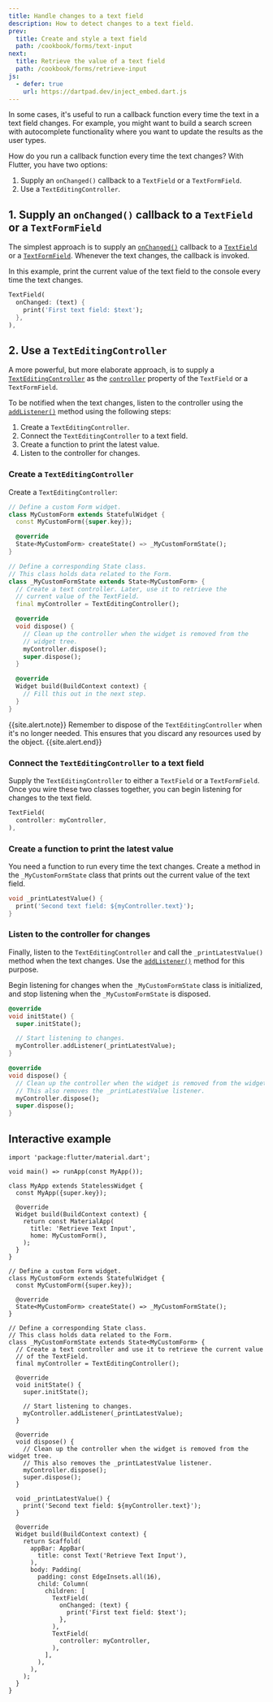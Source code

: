 ```yaml
---
title: Handle changes to a text field
description: How to detect changes to a text field.
prev:
  title: Create and style a text field
  path: /cookbook/forms/text-input
next:
  title: Retrieve the value of a text field
  path: /cookbook/forms/retrieve-input
js:
  - defer: true
    url: https://dartpad.dev/inject_embed.dart.js
---
```


<?code-excerpt path-base="cookbook/forms/text_field_changes/"?>

In some cases, it's useful to run a callback function every time the text
in a text field changes. For example, you might want to build a search
screen with autocomplete functionality where you want to update the
results as the user types.

How do you run a callback function every time the text changes?
With Flutter, you have two options:

  1. Supply an `onChanged()` callback to a `TextField` or a `TextFormField`.
  2. Use a `TextEditingController`.

## 1. Supply an `onChanged()` callback to a `TextField` or a `TextFormField`

The simplest approach is to supply an [`onChanged()`][] callback to a
[`TextField`][] or a [`TextFormField`][].
Whenever the text changes, the callback is invoked.

In this example, print the current value of the text field to the
console every time the text changes.

<?code-excerpt "lib/main.dart (TextField1)"?>
```dart
TextField(
  onChanged: (text) {
    print('First text field: $text');
  },
),
```

## 2. Use a `TextEditingController`

A more powerful, but more elaborate approach, is to supply a
[`TextEditingController`][] as the [`controller`][]
property of the `TextField` or a `TextFormField`.

To be notified when the text changes, listen to the controller
using the [`addListener()`][] method using the following steps:

  1. Create a `TextEditingController`.
  2. Connect the `TextEditingController` to a text field.
  3. Create a function to print the latest value.
  4. Listen to the controller for changes.

### Create a `TextEditingController`

Create a `TextEditingController`:

<?code-excerpt "lib/main_step1.dart (Step1)" remove="return Container();"?>
```dart
// Define a custom Form widget.
class MyCustomForm extends StatefulWidget {
  const MyCustomForm({super.key});

  @override
  State<MyCustomForm> createState() => _MyCustomFormState();
}

// Define a corresponding State class.
// This class holds data related to the Form.
class _MyCustomFormState extends State<MyCustomForm> {
  // Create a text controller. Later, use it to retrieve the
  // current value of the TextField.
  final myController = TextEditingController();

  @override
  void dispose() {
    // Clean up the controller when the widget is removed from the
    // widget tree.
    myController.dispose();
    super.dispose();
  }

  @override
  Widget build(BuildContext context) {
    // Fill this out in the next step.
  }
}
```

{{site.alert.note}}
  Remember to dispose of the `TextEditingController` when it's no
  longer needed. This ensures that you discard any resources used
  by the object.
{{site.alert.end}}

### Connect the `TextEditingController` to a text field

Supply the `TextEditingController` to either a `TextField`
or a `TextFormField`. Once you wire these two classes together,
you can begin listening for changes to the text field.

<?code-excerpt "lib/main.dart (TextField2)"?>
```dart
TextField(
  controller: myController,
),
```

### Create a function to print the latest value

You need a function to run every time the text changes.
Create a method in the `_MyCustomFormState` class that prints
out the current value of the text field.

<?code-excerpt "lib/main.dart (printLatestValue)"?>
```dart
void _printLatestValue() {
  print('Second text field: ${myController.text}');
}
```

### Listen to the controller for changes

Finally, listen to the `TextEditingController` and call the
`_printLatestValue()` method when the text changes. Use the
[`addListener()`][] method for this purpose.

Begin listening for changes when the
`_MyCustomFormState` class is initialized,
and stop listening when the `_MyCustomFormState` is disposed.

<?code-excerpt "lib/main.dart (initState)"?>
```dart
@override
void initState() {
  super.initState();

  // Start listening to changes.
  myController.addListener(_printLatestValue);
}
```

<?code-excerpt "lib/main.dart (dispose)"?>
```dart
@override
void dispose() {
  // Clean up the controller when the widget is removed from the widget tree.
  // This also removes the _printLatestValue listener.
  myController.dispose();
  super.dispose();
}
```

## Interactive example

<?code-excerpt "lib/main.dart"?>
```run-dartpad:theme-light:mode-flutter:run-true:width-100%:height-600px:split-60:ga_id-interactive_example
import 'package:flutter/material.dart';

void main() => runApp(const MyApp());

class MyApp extends StatelessWidget {
  const MyApp({super.key});

  @override
  Widget build(BuildContext context) {
    return const MaterialApp(
      title: 'Retrieve Text Input',
      home: MyCustomForm(),
    );
  }
}

// Define a custom Form widget.
class MyCustomForm extends StatefulWidget {
  const MyCustomForm({super.key});

  @override
  State<MyCustomForm> createState() => _MyCustomFormState();
}

// Define a corresponding State class.
// This class holds data related to the Form.
class _MyCustomFormState extends State<MyCustomForm> {
  // Create a text controller and use it to retrieve the current value
  // of the TextField.
  final myController = TextEditingController();

  @override
  void initState() {
    super.initState();

    // Start listening to changes.
    myController.addListener(_printLatestValue);
  }

  @override
  void dispose() {
    // Clean up the controller when the widget is removed from the widget tree.
    // This also removes the _printLatestValue listener.
    myController.dispose();
    super.dispose();
  }

  void _printLatestValue() {
    print('Second text field: ${myController.text}');
  }

  @override
  Widget build(BuildContext context) {
    return Scaffold(
      appBar: AppBar(
        title: const Text('Retrieve Text Input'),
      ),
      body: Padding(
        padding: const EdgeInsets.all(16),
        child: Column(
          children: [
            TextField(
              onChanged: (text) {
                print('First text field: $text');
              },
            ),
            TextField(
              controller: myController,
            ),
          ],
        ),
      ),
    );
  }
}
```


[`addListener()`]: {{site.api}}/flutter/foundation/ChangeNotifier/addListener.html
[`controller`]: {{site.api}}/flutter/material/TextField/controller.html
[`onChanged()`]: {{site.api}}/flutter/material/TextField/onChanged.html
[`TextField`]: {{site.api}}/flutter/material/TextField-class.html
[`TextEditingController`]: {{site.api}}/flutter/widgets/TextEditingController-class.html
[`TextFormField`]: {{site.api}}/flutter/material/TextFormField-class.html
